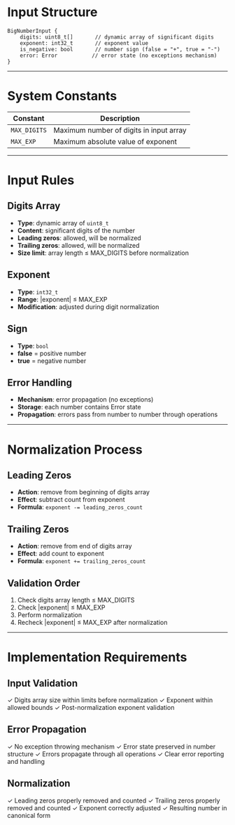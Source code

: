 # Input Structure

```
BigNumberInput {
    digits: uint8_t[]       // dynamic array of significant digits
    exponent: int32_t       // exponent value
    is_negative: bool       // number sign (false = "+", true = "-")
    error: Error           // error state (no exceptions mechanism)
}
```

---

# System Constants

| Constant     | Description                             |
| ------------ | --------------------------------------- |
| `MAX_DIGITS` | Maximum number of digits in input array |
| `MAX_EXP`    | Maximum absolute value of exponent      |

---

# Input Rules

## Digits Array

- **Type**: dynamic array of `uint8_t`
- **Content**: significant digits of the number
- **Leading zeros**: allowed, will be normalized
- **Trailing zeros**: allowed, will be normalized
- **Size limit**: array length ≤ MAX_DIGITS before normalization

## Exponent

- **Type**: `int32_t`
- **Range**: |exponent| ≤ MAX_EXP
- **Modification**: adjusted during digit normalization

## Sign

- **Type**: `bool`
- **false** = positive number
- **true** = negative number

## Error Handling

- **Mechanism**: error propagation (no exceptions)
- **Storage**: each number contains Error state
- **Propagation**: errors pass from number to number through operations

---

# Normalization Process

## Leading Zeros

- **Action**: remove from beginning of digits array
- **Effect**: subtract count from exponent
- **Formula**: `exponent -= leading_zeros_count`

## Trailing Zeros

- **Action**: remove from end of digits array
- **Effect**: add count to exponent
- **Formula**: `exponent += trailing_zeros_count`

## Validation Order

1. Check digits array length ≤ MAX_DIGITS
2. Check |exponent| ≤ MAX_EXP
3. Perform normalization
4. Recheck |exponent| ≤ MAX_EXP after normalization

---

# Implementation Requirements

## Input Validation

✓ Digits array size within limits before normalization
✓ Exponent within allowed bounds
✓ Post-normalization exponent validation

## Error Propagation

✓ No exception throwing mechanism
✓ Error state preserved in number structure
✓ Errors propagate through all operations
✓ Clear error reporting and handling

## Normalization

✓ Leading zeros properly removed and counted
✓ Trailing zeros properly removed and counted
✓ Exponent correctly adjusted
✓ Resulting number in canonical form
